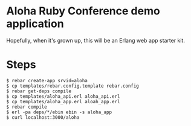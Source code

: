# Aloha Ruby Conference demo application

Hopefully, when it's grown up, this will be an Erlang web app starter kit.

# Steps

    $ rebar create-app srvid=aloha
    $ cp templates/rebar.config.template rebar.config
    $ rebar get-deps compile
	$ cp templates/aloha_api.erl aloha_api.erl
	$ cp templates/aloha_app.erl aloah_app.erl
	$ rebar compile
	$ erl -pa deps/*/ebin ebin -s aloha_app
	$ curl localhost:3000/aloha
